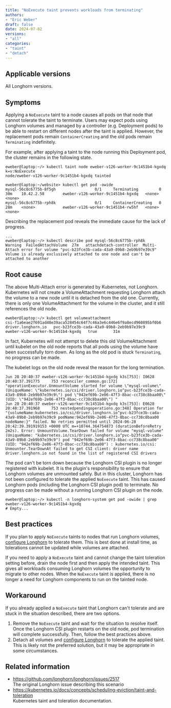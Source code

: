 ```yaml
---
title: "NoExecute taint prevents workloads from terminating"
authors:
- "Eric Weber"
draft: false
date: 2024-07-02
versions:
- "all"
categories:
- "taint"
- "detach"
---
```


## Applicable versions

All Longhorn versions.

## Symptoms

Applying a `NoExecute` taint to a node causes all pods on that node that cannot tolerate the taint to terminate. Users
may expect pods using Longhorn volumes and managed by a controller (e.g. Deployment pods) to be able to restart on
different nodes after the taint is applied. However, the replacement pods remain `ContainerCreating` and the old pods
remain `Terminating` indefinitely.

For example, after applying a taint to the node running this Deployment pod, the cluster remains in the following state.

```
eweber@laptop:~/> kubectl taint node eweber-v126-worker-9c1451b4-kgxdq k=v:NoExecute
node/eweber-v126-worker-9c1451b4-kgxdq tainted

eweber@laptop:~/website> kubectl get pod -owide
mysql-56c8c6775b-8f5gh                 0/1     Terminating         0                30m    10.42.2.58        eweber-v126-worker-9c1451b4-kgxdq   <none>           <none>
mysql-56c8c6775b-rph8k                 0/1     ContainerCreating   0                28m    <none>            eweber-v126-worker-9c1451b4-rw5hf   <none>           <none>
```

Describing the replacement pod reveals the immediate cause for the lack of progress.

```
...
eweber@laptop:~/> kubectl describe pod mysql-56c8c6775b-rph8k
Warning  FailedAttachVolume  27m   attachdetach-controller  Multi-Attach error for volume "pvc-b23fce3b-cada-43a9-89b8-2eb9b97e39c9" Volume is already exclusively attached to one node and can't be attached to another
```

## Root cause

The above Multi-Attach error is generated by Kubernetes, not Longhorn. Kubernetes will not create a VolumeAttachment
requesting Longhorn attach the volume to a new node until it is detached from the old one. Currently, there is only
one VolumeAttachment for the volume in the cluster, and it still references the old node.

```
eweber@laptop:~/> kubectl get volumeattachment
csi-f1a6eae2f691ad48e39aca528454c64f7c46a3e6c446e6f9a8ecd960895bf0b6   driver.longhorn.io   pvc-b23fce3b-cada-43a9-89b8-2eb9b97e39c9   eweber-v126-worker-9c1451b4-kgxdq   true       31m
```

In fact, Kubernetes will not attempt to delete this old VolumeAttachment until kubelet on the old node reports that all
pods using the volume have been successfully torn down. As long as the old pod is stuck `Terminating`, no progress can
be made.

The kubelet logs on the old node reveal the reason for the long termination.

```
Jun 28 20:40:37 eweber-v126-worker-9c1451b4-kgxdq k3s[753]: I0628 20:40:37.391775     753 reconciler_common.go:172] "operationExecutor.UnmountVolume started for volume \"mysql-volume\" (UniqueName: \"kubernetes.io/csi/driver.longhorn.io^pvc-b23fce3b-cada-43a9-89b8-2eb9b97e39c9\") pod \"942ef69b-2e06-47f3-8bac-cc738c8baa00\" (UID: \"942ef69b-2e06-47f3-8bac-cc738c8baa00\") "
Jun 28 20:40:37 eweber-v126-worker-9c1451b4-kgxdq k3s[753]: E0628 20:40:37.391968     753 nestedpendingoperations.go:348] Operation for "{volumeName:kubernetes.io/csi/driver.longhorn.io^pvc-b23fce3b-cada-43a9-89b8-2eb9b97e39c9 podName:942ef69b-2e06-47f3-8bac-cc738c8baa00 nodeName:}" failed. No retries permitted until 2024-06-28 20:42:39.391919153 +0000 UTC m=+10744.364754873 (durationBeforeRetry 2m2s). Error: UnmountVolume.TearDown failed for volume "mysql-volume" (UniqueName: "kubernetes.io/csi/driver.longhorn.io^pvc-b23fce3b-cada-43a9-89b8-2eb9b97e39c9") pod "942ef69b-2e06-47f3-8bac-cc738c8baa00" (UID: "942ef69b-2e06-47f3-8bac-cc738c8baa00") : kubernetes.io/csi: Unmounter.TearDownAt failed to get CSI client: driver name driver.longhorn.io not found in the list of registered CSI drivers
```

The pod can't be torn down because the Longhorn CSI plugin is no longer registered with kubelet. It is the plugin's
responsibility to ensure that Longhorn volumes are unmounted safely. But in this cluster, Longhorn has not been
configured to tolerate the applied `NoExecute` taint. This has caused Longhorn pods (including the Longhorn CSI plugin
pod) to terminate. No progress can be made without a running Longhorn CSI plugin on the node.

```
eweber@laptop:~/> kubectl -n longhorn-system get pod -owide | grep eweber-v126-worker-9c1451b4-kgxdq
# Empty...
```

## Best practices

If you plan to apply `NoExecute` taints to nodes that run Longhorn volumes, [configure
Longhorn](../../docs/1.7.0/advanced-resources/deploy/taint-toleration/) to tolerate them. This is
best done at install time, as tolerations cannot be updated while volumes are attached.

If you need to apply a `NoExecute` taint and cannot change the taint toleration setting before, drain the node first and
then apply the intended taint. This gives all workloads consuming Longhorn volumes the opportunity to migrate to other
nodes. When the `NoExecute` taint is applied, there is no longer a need for Longhorn components to run on the tainted
node.

## Workaround

If you already applied a `NoExecute` taint that Longhorn can't tolerate and are stuck in the situation described, there
are two options.

1. Remove the `NoExecute` taint and wait for the situation to resolve itself. Once the Longhorn CSI plugin restarts on
   the old node, pod termination will complete successfully. Then, follow the best practices above.
2. Detach all volumes and [configure
   Longhorn](../../docs/1.7.0/advanced-resources/deploy/taint-toleration/) to tolerate the applied
   taint. This is likely not the preferred solution, but it may be appropriate in some circumstances.

## Related information

- https://github.com/longhorn/longhorn/issues/2517  
  The original Longhorn issue describing this scenario
- https://kubernetes.io/docs/concepts/scheduling-eviction/taint-and-toleration  
  Kubernetes taint and toleration documentation.

